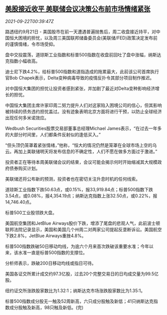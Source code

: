 <!--1632272462000-->
[美股接近收平 美联储会议决策公布前市场情绪紧张](https://cn.reuters.com/article/usa-stock-0921-tues-idCNKBS2GI01S)
------

<div><i>2021-09-22T00:39:47Z</i></div><p>路透纽约9月21日 - 美国股市在前一天遭遇普遍抛售后，周二收盘接近持平，对中国恒大困境的担忧，以及周三美国联邦储备委员会(美联储/FED)政策决定发布前的谨慎情绪，令市场受抑。</p><p>盘中交投震荡，道琼斯工业指数和标普500指数在收盘前回吐了盘中涨幅，纳斯达克指数小幅收高。</p><p>迪士尼下跌4.2%，给标普500指数和道指造成的拖累最大，此前该公司首席执行官Bob Chapek表示，Delta变种病毒导致的疫情反扑令其部分项目制作推迟。</p><p>对中国恒大集团的担忧让投资者感到紧张，并加剧了最近对Delta变种影响经济增长的担忧。</p><p>中国恒大集团主席许家印周二努力提升人们对这家陷入困境公司的信心，但其影响被持续的债务违约担忧盖过。没有迹象表明北京方面将进行干预，以防止全球经济出现任何多米诺效应。</p><p>Wedbush Securities股票交易部董事总经理Michael James表示，“在过去一年多的大部分时间里，人们都条件反射似的逢低买入。”</p><p>“但头顶仍笼罩着紧张情绪，”他称，“恒大的情况仍然是笼罩在全球市场上空的乌云。再加上美联储明天将发布信息的不确定性，人们不愿在做多方面过于激进。”</p><p>投资者正在等待本周美联储会议的结束，会议可能会揭示何时开始缩减其大规模政府债券购买计划。</p><p>美联储还将公布新的预测，投资者也在密切关注升息时机的任何线索。</p><p>道琼斯工业指数下跌50.63点，或0.15%，报33,919.84点；标普500指数下跌3.54点，或0.08%，报4,354.19点；纳斯达克指数上涨32.50点，或0.22%，报14,746.40点。</p><p>标普500工业股领跌大盘。</p><p>美国航空集团和JetBlue Airways股价下跌，增添了尾盘的悲观人气，此前波士顿联邦法院记录显示，美国和美国几个州周二对两家公司提起反垄断诉讼。美国航空下跌2.8%，JetBlue Airways重挫4.8%。</p><p>标普500指数跌破50日移动均线，为逾六个月来首次跌破该重要水准；今年以来，该水准一直是标普500指数的支撑位。</p><p>分析师表示，跌破200日移动均线或指日可待。</p><p>美国各证交所累计成交约97.3亿股，过去20个完整交易日的日均成交量为99.5亿股。</p><p>纽约证交所涨跌股家数比为1.32:1；纳斯达克市场涨跌股家数比为1.35:1。</p><p>标普500指数成分股无一触及52周新高，六只成分股触及新低；41只纳斯达克指数成分股触及新高，98只触及新低。(完)</p>
